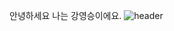 안녕하세요 나는 강영승이에요.
![header](https://capsule-render.vercel.app/api?type=waving&color=gradient&customColorList=10&height=200&text=Youngseungkang's%20GITHUB&fontSize=50&animation=twinkling&fontAlign=68&fontAlignY=36)
